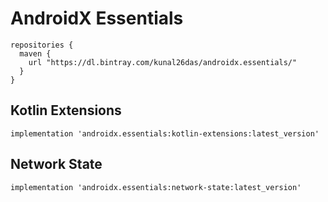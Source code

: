 # AndroidX Essentials
```
repositories {
  maven {
    url "https://dl.bintray.com/kunal26das/androidx.essentials/"
  }
}
```
## Kotlin Extensions
```
implementation 'androidx.essentials:kotlin-extensions:latest_version'
```
## Network State
```
implementation 'androidx.essentials:network-state:latest_version'
```
